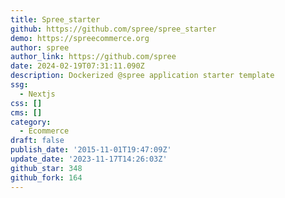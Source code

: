 ```yaml
---
title: Spree_starter
github: https://github.com/spree/spree_starter
demo: https://spreecommerce.org
author: spree
author_link: https://github.com/spree
date: 2024-02-19T07:31:11.090Z
description: Dockerized @spree application starter template
ssg:
  - Nextjs
css: []
cms: []
category:
  - Ecommerce
draft: false
publish_date: '2015-11-01T19:47:09Z'
update_date: '2023-11-17T14:26:03Z'
github_star: 348
github_fork: 164
---
```


